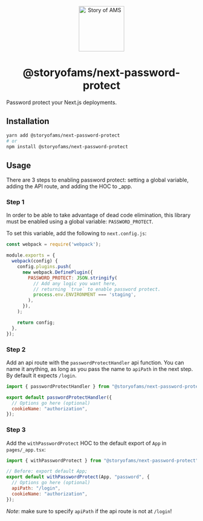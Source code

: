 <p align="center">
  <a href="https://storyofams.com/" target="_blank" align="center">
    <img src="https://storyofams.com/public/story-of-ams-logo-small@3x.png" alt="Story of AMS" width="120">
  </a>
  <h1 align="center">@storyofams/next-password-protect</h1>
</p>

Password protect your Next.js deployments.

## Installation

```sh
yarn add @storyofams/next-password-protect
# or
npm install @storyofams/next-password-protect
```

## Usage

There are 3 steps to enabling password protect: setting a global variable, adding the API route, and adding the HOC to \_app.

### Step 1

In order to be able to take advantage of dead code elimination, this library must be enabled using a global variable: `PASSWORD_PROTECT`.

To set this variable, add the following to `next.config.js`:

```javascript
const webpack = require('webpack');

module.exports = {
  webpack(config) {
    config.plugins.push(
      new webpack.DefinePlugin({
        PASSWORD_PROTECT: JSON.stringify(
          // Add any logic you want here,
          // returning `true` to enable password protect.
          process.env.ENVIRONMENT === 'staging',
        ),
      }),
    );

    return config;
  },
});
```

### Step 2

Add an api route with the `passwordProtectHandler` api function. You can name it anything, as long as you pass the name to `apiPath` in the next step. By default it expects `/login`.

```javascript
import { passwordProtectHandler } from "@storyofams/next-password-protect";

export default passwordProtectHandler({
  // Options go here (optional)
  cookieName: "authorization",
});
```

### Step 3

Add the `withPasswordProtect` HOC to the default export of `App` in `pages/_app.tsx`:

```javascript
import { withPasswordProtect } from "@storyofams/next-password-protect";

// Before: export default App;
export default withPasswordProtect(App, "password", {
  // Options go here (optional)
  apiPath: "/login",
  cookieName: "authorization",
});
```

_Note_: make sure to specify `apiPath` if the api route is not at `/login`!

